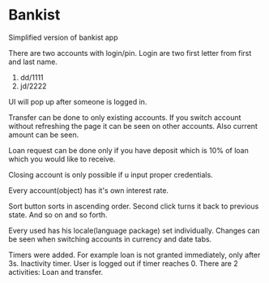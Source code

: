 # Bankist

Simplified version of bankist app

There are two accounts with login/pin.
Login are two first letter from first and last name.

1. dd/1111
2. jd/2222

UI will pop up after someone is logged in.

Transfer can be done to only existing accounts. If you switch account without refreshing the page it can be seen on other accounts.
Also current amount can be seen.

Loan request can be done only if you have deposit which is 10% of loan which you would like to receive.

Closing account is only possible if u input proper credentials.

Every account(object) has it's own interest rate.

Sort button sorts in ascending order. Second click turns it back to previous state. And so on and so forth.

Every used has his locale(language package) set individually. Changes can be seen when switching accounts in currency and date tabs.

Timers were added. For example loan is not granted immediately, only after 3s. 
Inactivity timer. User is logged out if timer reaches 0. There are 2 activities: Loan and transfer.
